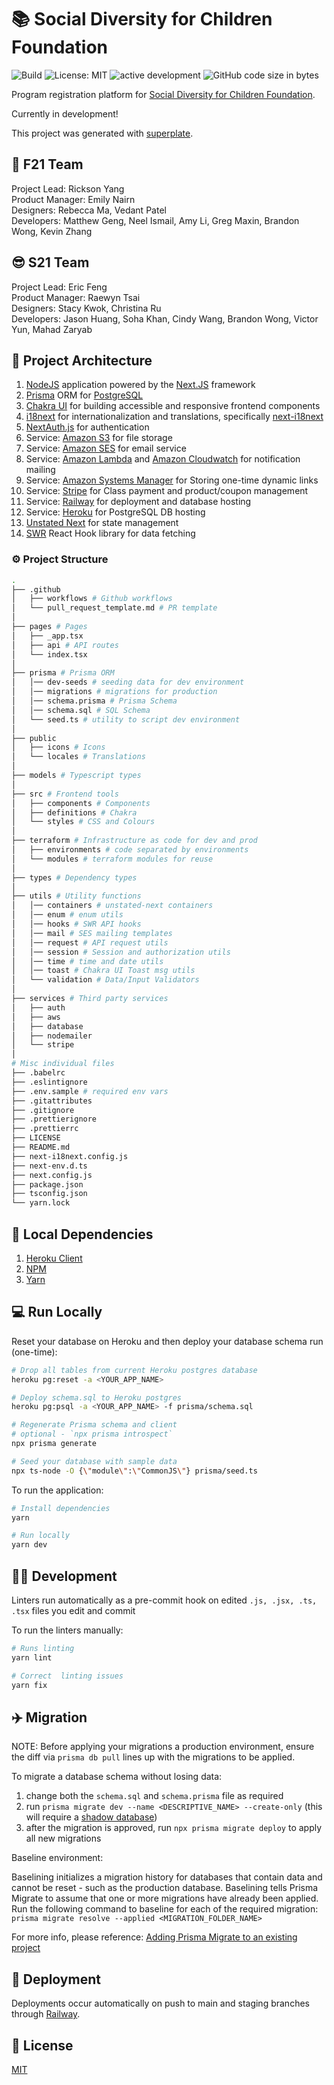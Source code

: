 # 📚 Social Diversity for Children Foundation

![Build](https://github.com/uwblueprint/social-diversity-for-children/actions/workflows/ci-push.yml/badge.svg)
![License: MIT](https://img.shields.io/github/license/codeprentice-org/fanotify.svg)
![active development](https://img.shields.io/badge/active%20dev-yes-brightgreen.svg)
![GitHub code size in bytes](https://img.shields.io/github/languages/code-size/codeprentice-org/fanotify.svg)

Program registration platform for [Social Diversity for Children Foundation](https://www.socialdiversity.org).

Currently in development!

This project was generated with [superplate](https://github.com/pankod/superplate).

## 🍁 F21 Team

Project Lead: Rickson Yang\
Product Manager: Emily Nairn\
Designers: Rebecca Ma, Vedant Patel\
Developers: Matthew Geng, Neel Ismail, Amy Li, Greg Maxin, Brandon Wong, Kevin Zhang

## 😎 S21 Team

Project Lead: Eric Feng\
Product Manager: Raewyn Tsai\
Designers: Stacy Kwok, Christina Ru\
Developers: Jason Huang, Soha Khan, Cindy Wang, Brandon Wong, Victor Yun, Mahad Zaryab

## 🔨 Project Architecture

1. [NodeJS](https://nodejs.org/en/) application powered by the [Next.JS](https://nextjs.org/)
   framework
2. [Prisma](https://www.prisma.io/) ORM for [PostgreSQL](https://www.postgresql.org/)
3. [Chakra UI](https://chakra-ui.com/) for building accessible and responsive frontend components
4. [i18next](https://www.i18next.com/) for internationalization and translations, specifically [next-i18next](https://github.com/isaachinman/next-i18next)
5. [NextAuth.js](https://next-auth.js.org/) for authentication
6. Service: [Amazon S3](https://aws.amazon.com/s3/) for file storage
7. Service: [Amazon SES](https://aws.amazon.com/ses/) for email service
8. Service: [Amazon Lambda](https://aws.amazon.com/lambda/) and [Amazon Cloudwatch](https://aws.amazon.com/cloudwatch/) for notification mailing
9. Service: [Amazon Systems Manager](https://aws.amazon.com/systems-manager/) for Storing one-time dynamic links
10. Service: [Stripe](https://stripe.com/) for Class payment and product/coupon management
11. Service: [Railway](https://docs.railway.app/) for deployment and database hosting
12. Service: [Heroku](https://www.heroku.com/postgres) for PostgreSQL DB hosting
13. [Unstated Next](https://github.com/jamiebuilds/unstated-next) for state management
14. [SWR](https://swr.vercel.app/) React Hook library for data fetching

### ⚙ Project Structure

```bash
.
├── .github
│   ├── workflows # Github workflows
│   └── pull_request_template.md # PR template
│
├── pages # Pages
│   ├── _app.tsx
│   ├── api # API routes
│   └── index.tsx
│
├── prisma # Prisma ORM
│   │── dev-seeds # seeding data for dev environment
│   │── migrations # migrations for production
│   │── schema.prisma # Prisma Schema
│   │── schema.sql # SQL Schema
│   └── seed.ts # utility to script dev environment
│
├── public
│   ├── icons # Icons
│   └── locales # Translations
│
├── models # Typescript types
│
├── src # Frontend tools
│   ├── components # Components
│   ├── definitions # Chakra
│   └── styles # CSS and Colours
│
├── terraform # Infrastructure as code for dev and prod
│   ├── environments # code separated by environments
│   └── modules # terraform modules for reuse
│
├── types # Dependency types
│
├── utils # Utility functions
│   │── containers # unstated-next containers
│   │── enum # enum utils
│   │── hooks # SWR API hooks
│   │── mail # SES mailing templates
│   │── request # API request utils
│   │── session # Session and authorization utils
│   │── time # time and date utils
│   │── toast # Chakra UI Toast msg utils
│   └── validation # Data/Input Validators
│
├── services # Third party services
│   ├── auth
│   ├── aws
│   ├── database
│   ├── nodemailer
│   └── stripe
│
# Misc individual files
├── .babelrc
├── .eslintignore
├── .env.sample # required env vars
├── .gitattributes
├── .gitignore
├── .prettierignore
├── .prettierrc
├── LICENSE
├── README.md
├── next-i18next.config.js
├── next-env.d.ts
├── next.config.js
├── package.json
├── tsconfig.json
└── yarn.lock
```

## 🔗 Local Dependencies

1. [Heroku Client](https://devcenter.heroku.com/articles/heroku-cli)
2. [NPM](https://nodejs.org/en/download/)
3. [Yarn](https://classic.yarnpkg.com/en/docs/install)

## 💻 Run Locally

Reset your database on Heroku and then deploy your database schema run (one-time):

```bash
# Drop all tables from current Heroku postgres database
heroku pg:reset -a <YOUR_APP_NAME>

# Deploy schema.sql to Heroku postgres
heroku pg:psql -a <YOUR_APP_NAME> -f prisma/schema.sql

# Regenerate Prisma schema and client
# optional - `npx prisma introspect`
npx prisma generate

# Seed your database with sample data
npx ts-node -O {\"module\":\"CommonJS\"} prisma/seed.ts
```

To run the application:

```bash
# Install dependencies
yarn

# Run locally
yarn dev
```

## 👨‍💻 Development

Linters run automatically as a pre-commit hook on edited `.js, .jsx, .ts, .tsx` files you edit and commit

To run the linters manually:

```bash
# Runs linting
yarn lint

# Correct  linting issues
yarn fix
```

## ✈️ Migration

NOTE: Before applying your migrations a production environment, ensure the diff via `prisma db pull` lines up with the migrations to be applied.

To migrate a database schema without losing data:

1. change both the `schema.sql` and `schema.prisma` file as required
2. run `prisma migrate dev --name <DESCRIPTIVE_NAME> --create-only` (this will require a [shadow database](https://www.prisma.io/docs/concepts/components/prisma-migrate/shadow-database/#cloud-hosted-shadow-databases-must-be-created-manually))
3. after the migration is approved, run `npx prisma migrate deploy` to apply all new migrations

Baseline environment:

Baselining initializes a migration history for databases that contain data and cannot be reset - such as the production database. Baselining tells Prisma Migrate to assume that one or more migrations have already been applied. Run the following command to baseline for each of the required migration: `prisma migrate resolve --applied <MIGRATION_FOLDER_NAME>`

For more info, please reference: [Adding Prisma Migrate to an existing project](https://www.prisma.io/docs/guides/database/developing-with-prisma-migrate/add-prisma-migrate-to-a-project)

## 🚢 Deployment

Deployments occur automatically on push to main and staging branches through [Railway](https://docs.railway.app/).

## 📝 License

[MIT](LICENSE)
